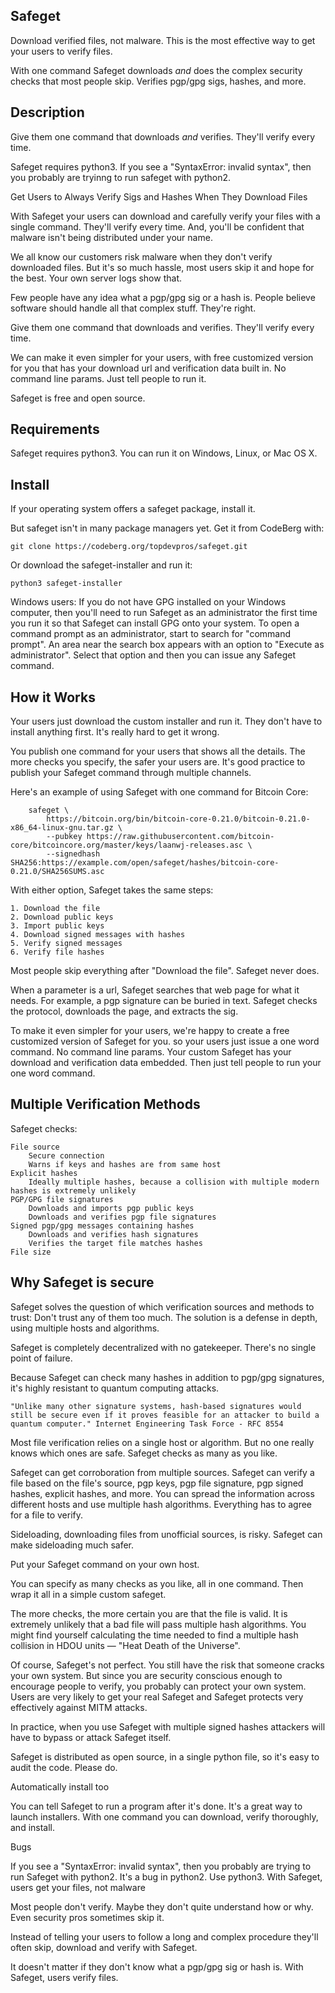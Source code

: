 Safeget
-------

Download verified files, not malware. This is the most effective way to get your users to verify files.

With one command Safeget downloads <em>and</em> does the complex security checks that most people skip. Verifies pgp/gpg sigs, hashes, and more.

Description
-----------

Give them one command that downloads <em>and</em> verifies. They'll verify every time.

Safeget requires python3. If you see a "SyntaxError: invalid syntax", then you probably are tryinng to run safeget with python2.

Get Users to Always Verify Sigs and Hashes When They Download Files

With Safeget your users can download and carefully verify your files with a single command. They'll verify every time. And, you'll be confident that malware isn't being distributed under your name.

We all know our customers risk malware when they don't verify downloaded files. But it's so much hassle, most users skip it and hope for the best. Your own server logs show that.

Few people have any idea what a pgp/gpg sig or a hash is. People believe software should handle all that complex stuff. They're right.

Give them one command that downloads and verifies. They'll verify every time.

We can make it even simpler for your users, with free customized version for you that has your download url and verification data built in. No command line params. Just tell people to run it.

Safeget is free and open source.

Requirements
-------------

Safeget requires python3. You can run it on Windows, Linux, or Mac OS X.


Install
-------

If your operating system offers a safeget package, install it.

But safeget isn't in many package managers yet. Get it from CodeBerg with:

    git clone https://codeberg.org/topdevpros/safeget.git

Or download the safeget-installer and run it:

    python3 safeget-installer

Windows users: If you do not have GPG installed on your Windows computer, then you'll need to run Safeget as an administrator the first time you run it so that Safeget can install GPG onto your system. To open a command prompt as an administrator, start to search for "command prompt". An area near the search box appears with an option to "Execute as administrator". Select that option and then you can issue any Safeget command.


How it Works
------------

Your users just download the custom installer and run it. They don't have to install anything first. It's really hard to get it wrong.

You publish one command for your users that shows all the details. The more checks you specify, the safer your users are. It's good practice to publish your Safeget command through multiple channels.

Here's an example of using Safeget with one command for Bitcoin Core:

        safeget \
            https://bitcoin.org/bin/bitcoin-core-0.21.0/bitcoin-0.21.0-x86_64-linux-gnu.tar.gz \
            --pubkey https://raw.githubusercontent.com/bitcoin-core/bitcoincore.org/master/keys/laanwj-releases.asc \
            --signedhash SHA256:https://example.com/open/safeget/hashes/bitcoin-core-0.21.0/SHA256SUMS.asc

With either option, Safeget takes the same steps:

    1. Download the file
    2. Download public keys
    3. Import public keys
    4. Download signed messages with hashes
    5. Verify signed messages
    6. Verify file hashes

Most people skip everything after "Download the file". Safeget never does.

When a parameter is a url, Safeget searches that web page for what it needs. For example, a pgp signature can be buried in text. Safeget checks the protocol, downloads the page, and extracts the sig.

To make it even simpler for your users, we're happy to create a free customized version of Safeget for you. so your users just issue a one word command. No command line params. Your custom Safeget has your download and verification data embedded. Then just tell people to run your one word command.


Multiple Verification Methods
-----------------------------

Safeget checks:

    File source
        Secure connection
        Warns if keys and hashes are from same host
    Explicit hashes
        Ideally multiple hashes, because a collision with multiple modern hashes is extremely unlikely
    PGP/GPG file signatures
        Downloads and imports pgp public keys
        Downloads and verifies pgp file signatures
    Signed pgp/gpg messages containing hashes
        Downloads and verifies hash signatures
        Verifies the target file matches hashes
    File size


Why Safeget is secure
---------------------

Safeget solves the question of which verification sources and methods to trust: Don't trust any of them too much. The solution is a defense in depth, using multiple hosts and algorithms.

Safeget is completely decentralized with no gatekeeper. There's no single point of failure.

Because Safeget can check many hashes in addition to pgp/gpg signatures, it's highly resistant to quantum computing attacks.

    "Unlike many other signature systems, hash-based signatures would still be secure even if it proves feasible for an attacker to build a quantum computer." Internet Engineering Task Force - RFC 8554

Most file verification relies on a single host or algorithm. But no one really knows which ones are safe. Safeget checks as many as you like.

Safeget can get corroboration from multiple sources. Safeget can verify a file based on the file's source, pgp keys, pgp file signature, pgp signed hashes, explicit hashes, and more. You can spread the information across different hosts and use multiple hash algorithms. Everything has to agree for a file to verify.

 Sideloading, downloading files from unofficial sources, is risky. Safeget can make sideloading much safer.

Put your Safeget command on your own host.

You can specify as many checks as you like, all in one command. Then wrap it all in a simple custom safeget.

The more checks, the more certain you are that the file is valid. It is extremely unlikely that a bad file will pass multiple hash algorithms. You might find yourself calculating the time needed to find a multiple hash collision in HDOU units — "Heat Death of the Universe".

Of course, Safeget's not perfect. You still have the risk that someone cracks your own system. But since you are security conscious enough to encourage people to verify, you probably can protect your own system. Users are very likely to get your real Safeget and Safeget protects very effectively against MITM attacks.

In practice, when you use Safeget with multiple signed hashes attackers will have to bypass or attack Safeget itself.

Safeget is distributed as open source, in a single python file, so it's easy to audit the code. Please do.

Automatically install too

You can tell Safeget to run a program after it's done. It's a great way to launch installers. With one command you can download, verify thoroughly, and install.

Bugs

If you see a "SyntaxError: invalid syntax", then you probably are trying to run Safeget with python2. It's a bug in python2. Use python3.
With Safeget, users get your files, not malware

Most people don't verify. Maybe they don't quite understand how or why. Even security pros sometimes skip it.

Instead of telling your users to follow a long and complex procedure they'll often skip, download and verify with Safeget.

It doesn't matter if they don't know what a pgp/gpg sig or hash is. With Safeget, users verify files.

